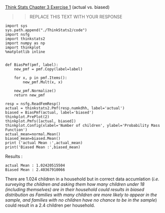 [Think Stats Chapter 3 Exercise 1](http://greenteapress.com/thinkstats2/html/thinkstats2004.html#toc31) (actual vs. biased)

>> REPLACE THIS TEXT WITH YOUR RESPONSE
```python3
import sys
sys.path.append("./ThinkStats2/code")
import nsfg
import thinkstats2
import numpy as np
import thinkplot
%matplotlib inline


def BiasPmf(pmf, label):
    new_pmf = pmf.Copy(label=label)

    for x, p in pmf.Items():
        new_pmf.Mult(x, x)
        
    new_pmf.Normalize()
    return new_pmf

resp = nsfg.ReadFemResp()
actual = thinkstats2.Pmf(resp.numkdhh, label='actual')
biased = BiasPmf(actual, label='biased')
thinkplot.PrePlot(2)
thinkplot.Pmfs([actual, biased])
thinkplot.Config(xlabel='Number of children', ylabel='Probability Mass Function')
actual_mean=normal.Mean()
biased_mean=biased.Mean()
print ('actual Mean :',actual_mean)
print('Biased Mean :',biased_mean)
```

Results :

    actual Mean : 1.02420515504
    Biased Mean : 2.40367910066
    
    
There are 1.024 children in a household but in correct data accumlation (*i.e. surveying the children
and asking them how many children under 18 (including themselves) are in
their household could results in biased distribution as Families with many
children are more likely to appear in the sample, and families with no children have no chance to be in the sample*) could result in a 2.4 children per household.
